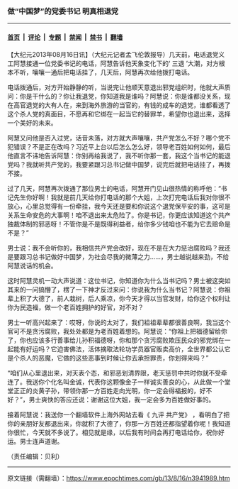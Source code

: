 ### 做“中国梦”的党委书记 明真相退党

---

#### [首页](../../../..?n3941989) &nbsp;|&nbsp; [评论](../../../../../epoch-comment?n3941989) &nbsp;|&nbsp; [专题](../../../../../epoch-special?n3941989) &nbsp;|&nbsp; [禁闻](../../../../../epoch-news?n3941989) &nbsp;|&nbsp; [禁书](../../../../../books?n3941989) &nbsp;|&nbsp; [翻墙](https://github.com/gfw-breaker/nogfw/blob/master/README.md?n3941989)


<div class="post_content" id="artbody" itemprop="articleBody">
 <!-- article content begin -->
 <p>
  【大纪元2013年08月16日讯】（大纪元记者孟飞伦敦报导）几天前，电话退党义工阿慧接通一位党委书记的电话，阿慧告诉他天象变化下的‘
  <ok href="https://www.epochtimes.com/gb/tag/%E4%B8%89%E9%80%80.html">
   三退
  </ok>
  ’大潮，对方根本不听，嚷嚷一通后把电话挂了，几天后，阿慧再次给他拨打电话。
 </p>
 <p>
  电话拨通后，对方开始静静的听，当说完让他顺天意退出邪党组织时，他就大声质问：你是干什么的？你让我退党，你知道我是谁吗？阿慧说：你是谁都没关系，现在高官退党的大有人在，来到海外旅游的当官的，有钱的成车的退党，谁都看透了这个杀人党的真面目，不愿再和它绑在一起当它的替罪羊，希望你也退出来，选择一个美好的未来。
 </p>
 <p>
  阿慧又问他是否入过党，话音未落，对方就大声嚷嚷，共产党怎么不好？哪个党不犯错误？不是正在改吗？习近平上台以后怎么怎么好，领导老百姓如何如何，最后他直言不讳地告诉阿慧：你别再给我说了，我不听你那一套，我这个当书记的能退党吗？我就听共产党的，我要紧跟习总书记做中国梦，说完后就把电话挂了，再拨不接。
 </p>
 <p>
  过了几天，阿慧再次拨通了那位男士的电话，阿慧开门见山很热情的称呼他：“书记先生你好啊！我就是前几天给你打电话的那个大姐，上次打完电话后我对你很不放心，心里总觉得有一份牵挂，我今天还是要和你说这个退党保平安的事，这可是关系生命安危的大事啊！咱不退出来太危险了。你是书记，你更应该知道这个共产独裁体制的邪恶呀！不管你是不是既得利益者，给你多少钱咱也不能为它去赔命是不是？”
 </p>
 <p>
  男士说：我不会听你的，我相信共产党会改好，现在不是在大力惩治腐败吗？我还是要跟习总书记做好中国梦，为社会尽我的微薄之力……，男士越说越来劲，不给阿慧说话的机会。
 </p>
 <p>
  这时阿慧灵机一动大声说道：这位书记，你知道你为什么当书记吗？男士被这突如其来的一问搞懵了，楞了一下神才反过来问：你说我为什么当书记？阿慧说：你祖辈上积了大德了，前人栽树，后人乘凉，你今天才得以当官发财，给你这个权利让你为民造福，做一个老百姓拥护的好官，对不对？
 </p>
 <p>
  男士一听高兴起来了：哎呀，你说的太对了，我们祖祖辈辈都很善良啊，我当这个官可不是贪污腐败，我处处都是为老百姓着想的。阿慧说：“你祖上把福德留给你了，你也应该多行善事给儿孙积福德呀，你和那个贪污腐败欺压民众的邪党绑在一起能有好运吗？它迫害佛法，活体摘取法轮功学员器官贩卖高价，全世界都公认它是个杀人的恶魔，它做的这些恶事到时候让你去承担罪责，你划得来吗？”
 </p>
 <p>
  “咱们从心里退出来，对天表个态，和邪恶划清界限，老天惩罚中共时你就不受牵连了。我送你个化名叫金诚，代表你这颗像金子一样诚实善良的心，从此做一个堂堂正正的炎黄子孙，带领你那一方百姓走向光明，你一定会得福报的，好不好？”，男士爽快的答应还说：谢谢这位大姐，我一定会多为百姓做好事的。
 </p>
 <p>
  接着阿慧说：我送你一个翻墙软件上海外网站去看《
  <ok href="https://www.epochtimes.com/gb/tag/%E4%B9%9D%E8%AF%84.html">
   九评
  </ok>
  共产党》 ，看明白了把你的亲朋好友都退出来，你就积了大德了，你那一方百姓还都指望着你呢！我知道你很忙，今天就不多说了。相见就是缘，以后我有时间会再打电话给你，祝你好运。男士连声道谢。
 </p>
 <p>
  （责任编辑：贝利）
 </p>
 <p>
  <!-- article content end -->
  <div id="below_article_ad">
  </div>
 </p>
</div>


---

原文链接（需翻墙）：https://www.epochtimes.com/gb/13/8/16/n3941989.htm